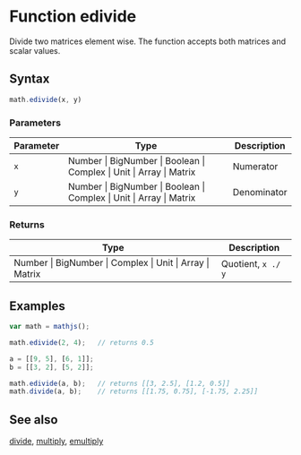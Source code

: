 # Function edivide

Divide two matrices element wise. The function accepts both matrices and scalar values.


## Syntax

```js
math.edivide(x, y)
```

### Parameters

Parameter | Type | Description
--------- | ---- | -----------
`x` | Number &#124; BigNumber &#124; Boolean &#124; Complex &#124; Unit &#124; Array &#124; Matrix | Numerator
`y` | Number &#124; BigNumber &#124; Boolean &#124; Complex &#124; Unit &#124; Array &#124; Matrix | Denominator

### Returns

Type | Description
---- | -----------
Number &#124; BigNumber &#124; Complex &#124; Unit &#124; Array &#124; Matrix | Quotient, `x ./ y`


## Examples

```js
var math = mathjs();

math.edivide(2, 4);   // returns 0.5

a = [[9, 5], [6, 1]];
b = [[3, 2], [5, 2]];

math.edivide(a, b);   // returns [[3, 2.5], [1.2, 0.5]]
math.divide(a, b);    // returns [[1.75, 0.75], [-1.75, 2.25]]
```


## See also

[divide](divide.md),
[multiply](multiply.md),
[emultiply](emultiply.md)


<!-- Note: This file is automatically generated from source code comments. Changes made in this file will be overridden. -->
